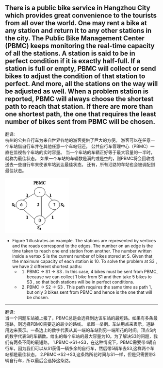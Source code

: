 There is a public bike service in Hangzhou City which provides great convenience to the tourists from all over the world. 
One may rent a bike at any station and return it to any other stations in the city.
The Public Bike Management Center (PBMC) keeps monitoring the real-time capacity of all the stations. 
A station is said to be in perfect condition if it is exactly half-full. 
If a station is full or empty, PBMC will collect or send bikes to adjust the condition of that station to perfect. 
And more, all the stations on the way will be adjusted as well.
When a problem station is reported, PBMC will always choose the shortest path to reach that station. 
If there are more than one shortest path, the one that requires the least number of bikes sent from PBMC will be chosen.
---
翻译:<br>
杭州的公共自行车为来自世界各地的游客提供了巨大的方便。
游客可以在任意一个车站借自行车并在其他任意一个车站归还。
公共自行车管理中心（PBMC）一直在监视各个车站的实时容量。
当一个车站的车辆正好等于最大容量的一半时，就称为最佳状态。
如果一个车站的车辆数是满的或是空的，则PBMC将会回收或送去一些自行车来使该车站到达最佳状态。
还有，所有沿路的车站也会被调配到最佳状态。

![Figure 1](https://github.com/flysafely/PAT-Demo/blob/master/Figures/Public%20Bike%20Managemen.jpg)

+ Figure 1 illustrates an example. 
  The stations are represented by vertices and the roads correspond to the edges. 
  The number on an edge is the time taken to reach one end station from another. 
  The number written inside a vertex S is the current number of bikes stored at S. Given that the maximum capacity of each station is 10. 
  To solve the problem at S3 , we have 2 different shortest paths:
  + 1. PBMC -> S1 -> S3 . In this case, 4 bikes must be sent from PBMC, because we can collect 1 bike from S1 and then take 5 bikes to S3 , so that both stations will be in perfect conditions.
  + 2. PBMC -> S2 -> S3 . This path requires the same time as path 1, but only 3 bikes sent from PBMC and hence is the one that will be chosen.
---
翻译:<br>
当一个问题车站被上报了，PBMC总是会选择到达该车站的最短路。如果有多条最短路，则选择PBMC需要送的最少的路线。
拿图一举例。车站用点来表示，道路用边来表示。一条边上的数字代表从其一端的车站到另一端所花的时间。顶点S内的数字代表S的车辆数。给出的每个车站的最大容量为10。为了解决S3的问题，我们有两条不同的最短路。
1.PBMC->S1->S3，在这种情况下，PBMC需要带4辆自行车，因为我们可以从S1获得一辆多余的自行车，然后带5辆车去S3,这样两个车站都是最佳状态。
2.PBMC->S2->S3,这条路所花时间与S1一样，但是只需要带3辆自行车，所以最后会选择这条路。
